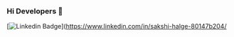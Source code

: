 ### Hi Developers 👋
[![Linkedin Badge](https://img.shields.io/badge/-Sakshi-Halge-blue?style=flat-square&logo=Linkedin&logoColor=white&link=https://www.linkedin.com/in/sakshi-halge-80147b204/)](https://www.linkedin.com/in/sakshi-halge-80147b204/
<!-- [![Website Badge](https://img.shields.io/badge/WebSite-Aakash-green)](https://www.aakash.me)
[![Website Badge](https://img.shields.io/badge/StackOverflow-Aakash-yellow)](https://stackoverflow.com/users/3687251/aakash-) -->

<!--
**Sakshi-Halge/Sakshi-Halge** is a ✨ _special_ ✨ repository because its `README.md` (this file) appears on your GitHub profile.

Here are some ideas to get you started:

- 🔭 I’m currently working on ...
- 🌱 I’m currently learning ...
- 👯 I’m looking to collaborate on ...
- 🤔 I’m looking for help with ...
- 💬 Ask me about ...
- 📫 How to reach me: ...
- 😄 Pronouns: ...
- ⚡ Fun fact: ...
-->
